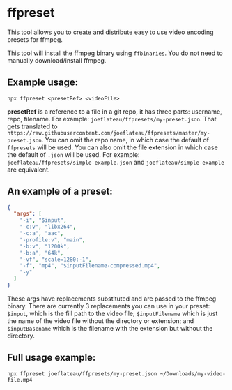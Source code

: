 # ffpreset

This tool allows you to create and distribute easy to use video encoding presets for ffmpeg.

This tool will install the ffmpeg binary using `ffbinaries`. You do not need to manually download/install ffmpeg.

## Example usage:

`npx ffpreset <presetRef> <videoFile>`

**presetRef** is a reference to a file in a git repo, it has three parts: username, repo, filename. For example: `joeflateau/ffpresets/my-preset.json`. That gets translated to `https://raw.githubusercontent.com/joeflateau/ffpresets/master/my-preset.json`. You can omit the repo name, in which case the default of `ffpresets` will be used. You can also omit the file extension in which case the default of `.json` will be used. For example: `joeflateau/ffpresets/simple-example.json` and `joeflateau/simple-example` are equivalent. 

## An example of a preset:

```json
{
  "args": [
    "-i", "$input",
    "-c:v", "libx264",
    "-c:a", "aac",
    "-profile:v", "main",
    "-b:v", "1200k", 
    "-b:a", "64k",
    "-vf", "scale=1280:-1",
    "-f", "mp4", "$inputFilename-compressed.mp4",
    "-y"
  ]
}
```

These args have replacements substituted and are passed to the ffmpeg binary. There are currently 3 replacements you can use in your preset: `$input`, which is the fill path to the video file; `$inputFilename` which is just the name of the video file without the directory or extension; and `$inputBasename` which is the filename with the extension but without the directory.


## Full usage example:

`npx ffpreset joeflateau/ffpresets/my-preset.json ~/Downloads/my-video-file.mp4`
